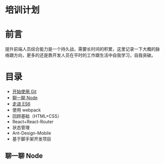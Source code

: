 # 培训计划

# 前言

提升前端人员综合能力是一个持久战，需要长时间的积累，这里记录一下大概的脉络跟方向，更多的还是靠开发人员在平时的工作跟生活中自我学习，自我突破。

# 目录

- [开始使用 Git](./doc/开始使用Git.md)
- [聊一聊 Node](./doc/聊一聊Node.md)
- [走进 ES6](./doc/走进ES6.md)
- 使用 webpack
- 回顾基础（HTML+CSS）
- React+React-Router
- 状态管理
- Ant-Design-Mobile
- 基于脚手架开发项目

## 聊一聊 Node
